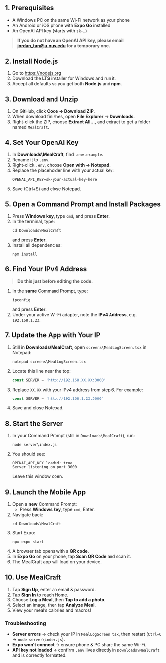 ## 1. Prerequisites

- A Windows PC on the same Wi-Fi network as your phone  
- An Android or iOS phone with **Expo Go** installed  
- An OpenAI API key (starts with `sk-…`)
  
> **If you do not have an OpenAI API key, please email jordan_tan@u.nus.edu for a temporary one.**


## 2. Install Node.js

1. Go to https://nodejs.org  
2. Download the **LTS** installer for Windows and run it.  
3. Accept all defaults so you get both **Node.js** and **npm**.  


## 3. Download and Unzip

1. On GitHub, click **Code → Download ZIP**.  
2. When download finishes, open **File Explorer** → **Downloads**.  
3. Right-click the ZIP, choose **Extract All…**, and extract to get a folder named `MealCraft`.


## 4. Set Your OpenAI Key

1. In **Downloads\MealCraft**, find `.env.example`.  
2. Rename it to `.env`.  
3. Right-click `.env`, choose **Open with → Notepad**.  
4. Replace the placeholder line with your actual key:
   ```
   OPENAI_API_KEY=sk-your-actual-key-here
   ```
5. Save (Ctrl+S) and close Notepad.


## 5. Open a Command Prompt and Install Packages

1. Press **Windows key**, type `cmd`, and press **Enter**.  
2. In the terminal, type:
   ```
   cd Downloads\MealCraft
   ```
   and press **Enter**.  
3. Install all dependencies:
   ```
   npm install
   ```


## 6. Find Your IPv4 Address

> **Do this just before editing the code.**

1. In the **same** Command Prompt, type:
   ```
   ipconfig
   ```
   and press **Enter**.  
2. Under your active Wi-Fi adapter, note the **IPv4 Address**, e.g. `192.168.1.23`.


## 7. Update the App with Your IP

1. Still in **Downloads\MealCraft**, open `screens\MealLogScreen.tsx` in Notepad:  
   ```
   notepad screens\MealLogScreen.tsx
   ```
2. Locate this line near the top:
   ```ts
   const SERVER = 'http://192.168.XX.XX:3000'
   ```
3. Replace `XX.XX` with your IPv4 address from step 6. For example:
   ```ts
   const SERVER = 'http://192.168.1.23:3000'
   ```
4. Save and close Notepad.


## 8. Start the Server

1. In your Command Prompt (still in `Downloads\MealCraft`), run:
   ```
   node server\index.js
   ```
2. You should see:
   ```
   OPENAI_API_KEY loaded: true
   Server listening on port 3000
   ```
   Leave this window open.


## 9. Launch the Mobile App

1. Open a **new** Command Prompt:  
   - Press **Windows key**, type `cmd`, Enter.  
2. Navigate back:
   ```
   cd Downloads\MealCraft
   ```
3. Start Expo:
   ```
   npx expo start
   ```
4. A browser tab opens with a **QR code**.  
5. In **Expo Go** on your phone, tap **Scan QR Code** and scan it.  
6. The MealCraft app will load on your device.


## 10. Use MealCraft

1. Tap **Sign Up**, enter an email & password.  
2. Tap **Sign In** to reach Home.  
3. Choose **Log a Meal**, then **Tap to add a photo**.  
4. Select an image, then tap **Analyze Meal**.  
5. View your meal’s calories and macros!


### Troubleshooting

- **Server errors** → check your IP in `MealLogScreen.tsx`, then restart (`Ctrl+C` → `node server\index.js`).  
- **Expo won’t connect** → ensure phone & PC share the same Wi-Fi.  
- **API key not loaded** → confirm `.env` lives directly in `Downloads\MealCraft` and is correctly formatted.  
